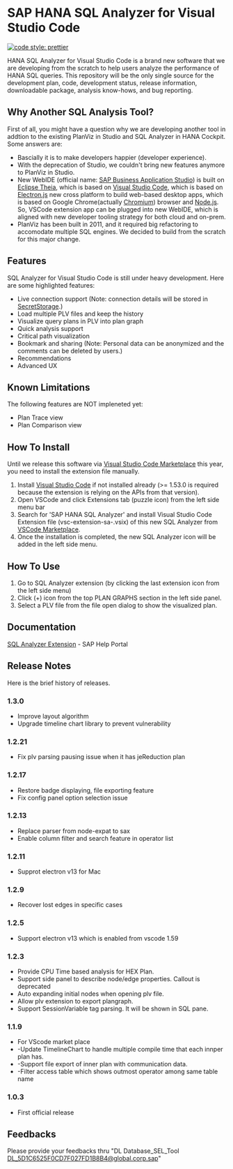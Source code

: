 # SAP HANA SQL Analyzer for Visual Studio Code


[![code style: prettier](https://img.shields.io/badge/code_style-prettier-ff69b4.svg?style=flat-square)](https://github.com/prettier/prettier)

HANA SQL Analyzer for Visual Studio Code is a brand new software that we are developing from the scratch to help users analyze the performance of HANA SQL queries. This repository will be the only single source for the development plan, code, development status, release information, downloadable package, analysis know-hows, and bug reporting.

## Why Another SQL Analysis Tool?

First of all, you might have a question why we are developing another tool in addtion to the existing PlanViz in Studio and SQL Analyzer in HANA Cockpit. Some answers are:
* Bascially it is to make developers happier (developer experience).
* With the deprecation of Studio, we couldn't bring new features anymore to PlanViz in Studio.
* New WebIDE (official name: [SAP Business Application Studio](https://help.sap.com/viewer/p/SAP%20Business%20Application%20Studio)) is built on [Eclipse Theia](https://theia-ide.org/), which is based on [Visual Studio Code](https://code.visualstudio.com/), which is based on [Electron.js](https://electronjs.org/) new cross platform to build web-based desktop apps, which is based on Google Chrome(actually [Chromium](https://www.chromium.org/)) browser and [Node.js](https://nodejs.org/). So, VSCode extension app can be plugged into new WebIDE, which is aligned with new developer tooling strategy for both cloud and on-prem.
* PlanViz has been built in 2011, and it required big refactoring to accomodate multiple SQL engines. We decided to build from the scratch for this major change.

## Features

SQL Analyzer for Visual Studio Code is still under heavy development. Here are some highlighted features:

* Live connection support (Note: connection details will be stored in [SecretStorage](https://code.visualstudio.com/updates/v1_53#_secrets-api).)
* Load multiple PLV files and keep the history
* Visualize query plans in PLV into plan graph
* Quick analysis support
* Critical path visualization
* Bookmark and sharing (Note: Personal data can be anonymized and the comments can be deleted by users.)
* Recommendations
* Advanced UX

## Known Limitations

The following features are NOT impleneted yet:

* Plan Trace view
* Plan Comparison view

## How To Install

Until we release this software via [Visual Studio Code Marketplace](https://marketplace.visualstudio.com/VSCode) this year, you need to install the extension file manually.

1. Install [Visual Studio Code](https://code.visualstudio.com) if not installed already (>= 1.53.0 is required because the extension is relying on the APIs from that version).
1. Open VSCode and click Extensions tab (puzzle icon) from the left side menu bar
1. Search for 'SAP HANA SQL Analyzer' and install Visual Studio Code Extension file (vsc-extension-sa-<ver>.vsix) of this new SQL Analyzer from [VSCode Marketplace](https://marketplace.visualstudio.com/items?itemName=SAPSE.vsc-extension-sa).
1. Once the installation is completed, the new SQL Analyzer icon will be added in the left side menu.

## How To Use

1. Go to SQL Analyzer extension (by clicking the last extension icon from the left side menu)
1. Click (+) icon from the top PLAN GRAPHS section in the left side panel.
1. Select a PLV file from the file open dialog to show the visualized plan.

## Documentation

[SQL Analyzer Extension](https://help.sap.com/viewer/6b94445c94ae495c83a19646e7c3fd56/2.0.05/en-US/50bc09af2fa549c3ace4178b61056da8.html) - SAP Help Portal

## Release Notes

Here is the brief history of releases.

### 1.3.0
* Improve layout algorithm
* Upgrade timeline chart library to prevent vulnerability

### 1.2.21
* Fix plv parsing pausing issue when it has jeReduction plan

### 1.2.17
* Restore badge displaying, file exporting feature
* Fix config panel option selection issue

### 1.2.13
* Replace parser from node-expat to sax
* Enable column filter and search feature in operator list

### 1.2.11
* Supprot electron v13 for Mac

### 1.2.9
* Recover lost edges in specific cases

### 1.2.5
* Support electron v13 which is enabled from vscode 1.59

### 1.2.3

* Provide CPU Time based analysis for HEX Plan.
* Support side panel to describe node/edge properties. Callout is deprecated
* Auto expanding initial nodes when opening plv file.
* Allow plv extension to export plangraph.
* Support SessionVariable tag parsing. It will be shown in SQL pane.

### 1.1.9 

* For VScode market place
* -Update TimelineChart to handle multiple compile time that each innper plan has.
* -Support file export of inner plan with communication data.
* -Filter access table which shows outmost operator among same table name

### 1.0.3

* First official release

## Feedbacks

Please provide your feedbacks thru "DL Database_SEL_Tool <DL_5D1C6525F0CD7F027FD1B8B4@global.corp.sap>"
